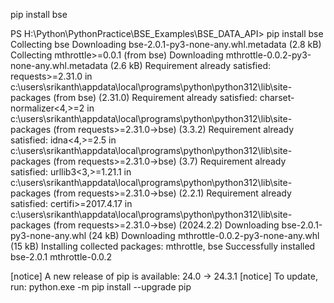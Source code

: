 pip install bse

PS H:\Python\PythonPractice\BSE_Examples\BSE_DATA_API> pip install bse
Collecting bse
  Downloading bse-2.0.1-py3-none-any.whl.metadata (2.8 kB)
Collecting mthrottle>=0.0.1 (from bse)
  Downloading mthrottle-0.0.2-py3-none-any.whl.metadata (2.6 kB)
Requirement already satisfied: requests>=2.31.0 in c:\users\srikanth\appdata\local\programs\python\python312\lib\site-packages (from bse) (2.31.0)
Requirement already satisfied: charset-normalizer<4,>=2 in c:\users\srikanth\appdata\local\programs\python\python312\lib\site-packages (from requests>=2.31.0->bse) (3.3.2)
Requirement already satisfied: idna<4,>=2.5 in c:\users\srikanth\appdata\local\programs\python\python312\lib\site-packages (from requests>=2.31.0->bse) (3.7)
Requirement already satisfied: urllib3<3,>=1.21.1 in c:\users\srikanth\appdata\local\programs\python\python312\lib\site-packages (from requests>=2.31.0->bse) (2.2.1)
Requirement already satisfied: certifi>=2017.4.17 in c:\users\srikanth\appdata\local\programs\python\python312\lib\site-packages (from requests>=2.31.0->bse) (2024.2.2)
Downloading bse-2.0.1-py3-none-any.whl (24 kB)
Downloading mthrottle-0.0.2-py3-none-any.whl (15 kB)
Installing collected packages: mthrottle, bse
Successfully installed bse-2.0.1 mthrottle-0.0.2

[notice] A new release of pip is available: 24.0 -> 24.3.1
[notice] To update, run: python.exe -m pip install --upgrade pip




